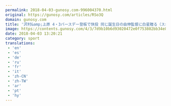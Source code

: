 ```yaml
---
permalink: 2018-04-03-gunosy.com-996004370.html
original: https://gunosy.com/articles/RSo3Q
domain: gunosy.com
title: '沢村&amp;上原 4・3バースデー登板で快投 同じ誕生日の由伸監督に白星贈る（スポニチアネックス） - グノシー'
image: https://contents.gunosy.com/4/3/7d9b10b6d93020472e0f753802bb34e8_content.jpg
date: 2018-04-03 13:20:21
category: sport
translations: 
 - 'en'
 - 'es'
 - 'de'
 - 'ru'
 - 'fr'
 - 'it'
 - 'zh-CN'
 - 'zh-TW'
 - 'ar'
 - 'pt'
 - 'hy'
---
```


